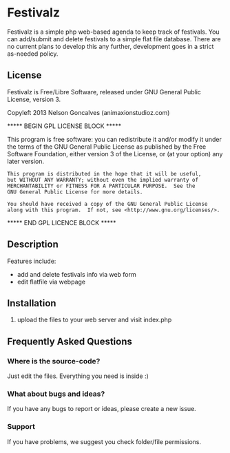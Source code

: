 # Festivalz

Festivalz is a simple php web-based agenda to keep track of festivals. You can add/submit and delete festivals to a simple flat file database. There are no current plans to develop this any further, development goes in a strict as-needed policy.


## License
Festivalz is Free/Libre Software, released under GNU General Public License, version 3.

Copyleft 2013 Nelson Goncalves (animaxionstudioz.com)

 ***** BEGIN GPL LICENSE BLOCK *****

   This program is free software: you can redistribute it and/or modify
   it under the terms of the GNU General Public License as published by
   the Free Software Foundation, either version 3 of the License, or
   (at your option) any later version.

    This program is distributed in the hope that it will be useful,
    but WITHOUT ANY WARRANTY; without even the implied warranty of
    MERCHANTABILITY or FITNESS FOR A PARTICULAR PURPOSE.  See the
    GNU General Public License for more details.

    You should have received a copy of the GNU General Public License
    along with this program.  If not, see <http://www.gnu.org/licenses/>.

 ***** END GPL LICENCE BLOCK *****

## Description

Features include:

* add and delete festivals info via web form
* edit flatfile via webpage

 

## Installation
1.  upload the files to your web server and visit index.php


## Frequently Asked Questions

### Where is the source-code?
Just edit the files. Everything you need is inside :)

### What about bugs and ideas?
If you have any bugs to report or ideas, please create a new issue.

 

### Support
If you have problems, we suggest you check folder/file permissions.
